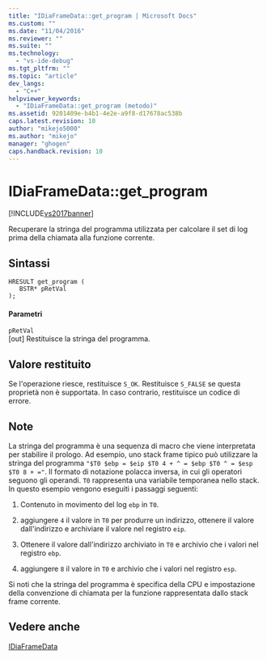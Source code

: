 ```yaml
---
title: "IDiaFrameData::get_program | Microsoft Docs"
ms.custom: ""
ms.date: "11/04/2016"
ms.reviewer: ""
ms.suite: ""
ms.technology: 
  - "vs-ide-debug"
ms.tgt_pltfrm: ""
ms.topic: "article"
dev_langs: 
  - "C++"
helpviewer_keywords: 
  - "IDiaFrameData::get_program (metodo)"
ms.assetid: 9201409e-b4b1-4e2e-a9f8-d17678ac538b
caps.latest.revision: 10
author: "mikejo5000"
ms.author: "mikejo"
manager: "ghogen"
caps.handback.revision: 10
---
```

# IDiaFrameData::get_program
[!INCLUDE[vs2017banner](../../code-quality/includes/vs2017banner.md)]

Recuperare la stringa del programma utilizzata per calcolare il set di log prima della chiamata alla funzione corrente.  
  
## Sintassi  
  
```cpp#  
HRESULT get_program (   
   BSTR* pRetVal  
);  
```  
  
#### Parametri  
 `pRetVal`  
 \[out\]  Restituisce la stringa del programma.  
  
## Valore restituito  
 Se l'operazione riesce, restituisce `S_OK`.  Restituisce `S_FALSE` se questa proprietà non è supportata.  In caso contrario, restituisce un codice di errore.  
  
## Note  
 La stringa del programma è una sequenza di macro che viene interpretata per stabilire il prologo.  Ad esempio, uno stack frame tipico può utilizzare la stringa del programma `"$T0 $ebp = $eip $T0 4 + ^ = $ebp $T0 ^ = $esp $T0 8 + ="`.  Il formato di notazione polacca inversa, in cui gli operatori seguono gli operandi.  `T0` rappresenta una variabile temporanea nello stack.  In questo esempio vengono eseguiti i passaggi seguenti:  
  
1.  Contenuto in movimento del log `ebp` in  `T0`.  
  
2.  aggiungere `4` il valore in  `T0` per produrre un indirizzo, ottenere il valore dall'indirizzo e archiviare il valore nel registro  `eip`.  
  
3.  Ottenere il valore dall'indirizzo archiviato in `T0` e archivio che i valori nel registro  `ebp`.  
  
4.  aggiungere `8` il valore in  `T0` e archivio che i valori nel registro  `esp`.  
  
 Si noti che la stringa del programma è specifica della CPU e impostazione della convenzione di chiamata per la funzione rappresentata dallo stack frame corrente.  
  
## Vedere anche  
 [IDiaFrameData](../../debugger/debug-interface-access/idiaframedata.md)